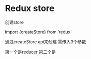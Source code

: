 # Redux store

创建store

import {createStore} from 'redux'

通过createStore api来创建 需传入3个参数

第一个是reducer 
第二个是

